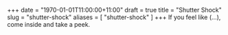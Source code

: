 +++
date = "1970-01-01T11:00:00+11:00"
draft = true
title = "Shutter Shock"
slug = "shutter-shock"
aliases = [
	"shutter-shock"
]
+++
If you feel like (...), come inside and take a peek.